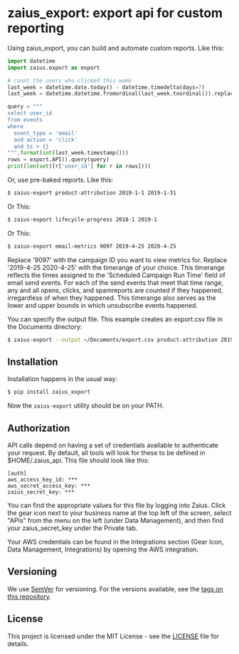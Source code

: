 zaius\_export: export api for custom reporting
=============================================

Using zaius\_export, you can build and automate custom reports.
Like this:
```python
import datetime
import zaius.export as export

# count the users who clicked this week
last_week = datetime.date.today() - datetime.timedelta(days=7)
last_week = datetime.datetime.fromordinal(last_week.toordinal()).replace(tzinfo=datetime.timezone.utc)

query = """
select user_id
from events
where
  event_type = 'email'
  and action = 'click'
  and ts > {}
""".format(int(last_week.timestamp()))
rows = export.API().query(query)
print(len(set([r['user_id'] for r in rows])))
```

Or, use pre-baked reports. Like this:
```sh
$ zaius-export product-attribution 2019-1-1 2019-1-31
```

Or This:
```sh
$ zaius-export lifecycle-progress 2018-1 2019-1
```
Or This:
```sh
$ zaius-export email-metrics 9097 2019-4-25 2020-4-25
```
Replace '9097' with the campaign ID you want to view metrics for. 
Replace '2019-4-25 2020-4-25' with the timerange of your choice. This timerange reflects the times assigned to the 'Scheduled Campaign Run Time' field of email send events. For each of the send events that meet that time range, any and all opens, clicks, and spamreports are counted if they happened, irregardless of when they happened.
This timerange also serves as the lower and upper bounds in which unsubscribe events happened.

You can specify the output file. This example creates an export.csv file in the Documents directory:
```sh
$ zaius-export --output ~/Documents/export.csv product-attribution 2019-1-1 2019-1-31
```


## Installation

Installation happens in the usual way:

```sh
$ pip install zaius_export
```

Now the `zaius-export` utility should be on your PATH.

## Authorization

API calls depend on having a set of credentials available to authenticate your request. By
default, all tools will look for these to be defined in $HOME/.zaius\_api. This file
should look like this:
``` {.sourceCode .ini}
[auth]
aws_access_key_id: ***
aws_secret_access_key: ***
zaius_secret_key: ***
```

You can find the appropriate values for this file by logging into Zaius. Click the gear icon
next to your business name at the top left of the screen, select "APIs" from the menu on the
left (under Data Management), and then find your zaius\_secret\_key under the Private tab.

Your AWS credentials can be found in the Integrations section (Gear Icon, Data Management,
Integrations) by opening the AWS integration.

## Versioning

We use [SemVer](http://semver.org/) for versioning. For the versions available, see the [tags on this repository](https://github.com/ZaiusInc/zaius-magento-2/tags). 


## License

This project is licensed under the MIT License - see the [LICENSE](LICENSE) file for details.

